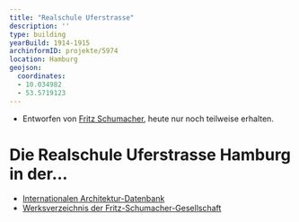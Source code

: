 ```yaml
---
title: "Realschule Uferstrasse"
description: ''
type: building
yearBuild: 1914-1915
archinformID: projekte/5974
location: Hamburg
geojson:
  coordinates:
  - 10.034982
  - 53.5719123
---
```


* Entworfen von [Fritz Schumacher](/tags/Fritz-Schumacher), heute nur noch teilweise erhalten.

# Die Realschule Uferstrasse Hamburg in der...
* [Internationalen Architektur-Datenbank](https://deu.archinform.net/projekte/5959.htm)
* [Werksverzeichnis der Fritz-Schumacher-Gesellschaft](https://fritzschumacher.de/gesellschaft/werkkatalog/176-realschule-uferstrasse/)
